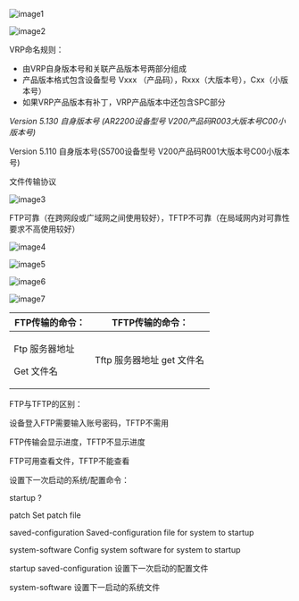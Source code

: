 ![image1](D:/note/HCIA/resources/ec5006df54cc4076965967717a135426.jpg)

![image2](D:/note/HCIA/resources/822d6a4dd8b343c3ab7a579d28d478f0.jpg)

VRP命名规则：
- 由VRP自身版本号和关联产品版本号两部分组成
- 产品版本格式包含设备型号 Vxxx （产品码），Rxxx（大版本号），Cxx（小版本号）
- 如果VRP产品版本有补丁，VRP产品版本中还包含SPC部分

*Version 5.130 自身版本号 (AR2200设备型号 V200产品码R003大版本号C00小版本号)*

Version 5.110 自身版本号(S5700设备型号 V200产品码R001大版本号C00小版本号)

文件传输协议

![image3](D:/note/HCIA/resources/72a780948c1144bcaa3ab3d47b75bb1f.jpg)

FTP可靠（在跨网段或广域网之间使用较好），TFTP不可靠（在局域网内对可靠性要求不高使用较好）

![image4](D:/note/HCIA/resources/1e92befd7b994c34a2ea3c4d5e57a671.jpg)

![image5](D:/note/HCIA/resources/ea1abe3a8e3e45d0bfda24f619c69621.jpg)

![image6](D:/note/HCIA/resources/17aa8596d6444a6484a5cfc5237fd947.jpg)

![image7](D:/note/HCIA/resources/86d54c635e0049e5ad163f83bd66879d.jpg)
<table>
<colgroup>
<col style="width: 40%" />
<col style="width: 59%" />
</colgroup>
<thead>
<tr class="header">
<th>FTP传输的命令：</th>
<th>TFTP传输的命令：</th>
</tr>
</thead>
<tbody>
<tr class="odd">
<td><p>Ftp 服务器地址</p>
<p>Get 文件名</p></td>
<td>Tftp 服务器地址 get 文件名</td>
</tr>
</tbody>
</table>

FTP与TFTP的区别：

 设备登入FTP需要输入账号密码，TFTP不需用

 FTP传输会显示进度，TFTP不显示进度

 FTP可用查看文件，TFTP不能查看

设置下一次启动的系统/配置命令：

startup ?

 patch Set patch file

 saved-configuration Saved-configuration file for system to startup

 system-software Config system software for system to startup

 startup saved-configuration 设置下一次启动的配置文件

 system-software 设置下一启动的系统文件

